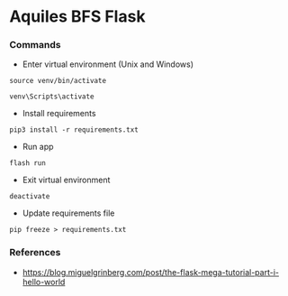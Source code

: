 # Aquiles BFS Flask 

### Commands

- Enter virtual environment (Unix and Windows)
```shell
source venv/bin/activate
```
```shell
venv\Scripts\activate
```

- Install requirements
```shell
pip3 install -r requirements.txt
```

- Run app
```shell
flash run
```

- Exit virtual environment
```shell
deactivate
```

- Update requirements file
```shell
pip freeze > requirements.txt
```

### References
- https://blog.miguelgrinberg.com/post/the-flask-mega-tutorial-part-i-hello-world